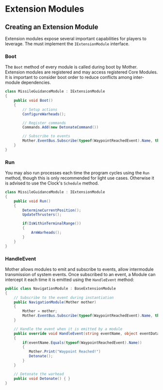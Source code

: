 # Extension Modules

## Creating an Extension Module

Extension modules expose several important capabilities for players to leverage. The must implement the `IExtensionModule` interface.

### Boot
The `Boot` method of every module is called during boot by Mother.  Extension modules are registered and may access registered Core Modules.  It is important to consider boot order to reduce conflicts among inter-module dependencies.

```csharp title="MissileGuidanceModule.cs"
class MissileGuidanceModule : IExtensionModule
{
    public void Boot()
    {
        // Setup actions
        ConfigureWarheads();

        // Register commands
        Commands.Add(new DetonateCommand())

        // Subscribe to events
        Mother.EventBus.Subscribe(typeof(WaypointReachedEvent).Name, this);
    }
}
```

### Run
You may also run processes each time the program cycles using the `Run` method, though this is only recommended for light use cases.  Otherwise it is advised to use the Clock's `Schedule` method.

```csharp title="MissileGuidanceModule.cs"
class MissileGuidanceModule : IExtensionModule
{
    public void Run()
    {
        DetermineCurrentPosition();
        UpdateThrusters();

        if(IsWithinTerminalRange())
        {
            ArmWarheads();
        }
    }
}
```


### HandleEvent

Mother allows modules to emit and subscribe to events, allow intermodule transmission of system events.  Once subscribed to an event, a Module can intercept it each time it is emitted using the `HandleEvent` method:

```csharp title="NavigationModule.cs"
public class NavigationModule : BaseExtensionModule
{
    // Subscribe to the event during instantiation
    public NavigationModule(Mother mother)
    {
        Mother = mother;
        Mother.EventBus.Subscribe(typeof(WaypointReachedEvent).Name, this);
    }

    // Handle the event when it is emitted by a module
    public override void HandleEvent(string eventName, object eventData)
    {
        if(eventName.Equals(typeof(WaypointReachedEvent).Name))
        {
           Mother.Print("Waypoint Reached!")
           Detonate();
        }
    }

    // Detonate the warhead
    public void Detonate() { }
}
```

<!-- ## Examples
1. Connector Module
2. Piston Module -->